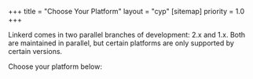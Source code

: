 +++
title = "Choose Your Platform"
layout = "cyp"
[sitemap]
  priority = 1.0
+++

Linkerd comes in two parallel branches of development: 2.x and 1.x. Both are maintained in parallel, but certain platforms are only supported by certain versions.

Choose your platform below:

